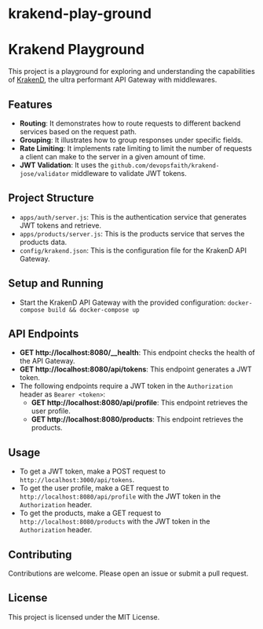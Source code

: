 # krakend-play-ground
# Krakend Playground

This project is a playground for exploring and understanding the capabilities of [KrakenD](https://www.krakend.io/), the ultra performant API Gateway with middlewares.

## Features
- **Routing**: It demonstrates how to route requests to different backend services based on the request path.
- **Grouping**: It illustrates how to group responses under specific fields.
- **Rate Limiting**: It implements rate limiting to limit the number of requests a client can make to the server in a given amount of time.
- **JWT Validation**: It uses the `github.com/devopsfaith/krakend-jose/validator` middleware to validate JWT tokens.

## Project Structure

- `apps/auth/server.js`: This is the authentication service that generates JWT tokens and retrieve.
- `apps/products/server.js`: This is the products service that serves the products data.
- `config/krakend.json`: This is the configuration file for the KrakenD API Gateway.

## Setup and Running

- Start the KrakenD API Gateway with the provided configuration: `docker-compose build && docker-compose up`

## API Endpoints

- **GET http://localhost:8080/__health**: This endpoint checks the health of the API Gateway.
- **GET http://localhost:8080/api/tokens**: This endpoint generates a JWT token.
- The following endpoints require a JWT token in the `Authorization` header as `Bearer <token>`:
  - **GET http://localhost:8080/api/profile**: This endpoint retrieves the user profile.
  - **GET http://localhost:8080/products**: This endpoint retrieves the products.

## Usage
- To get a JWT token, make a POST request to `http://localhost:3000/api/tokens`.
- To get the user profile, make a GET request to `http://localhost:8080/api/profile` with the JWT token in the `Authorization` header.
- To get the products, make a GET request to `http://localhost:8080/products` with the JWT token in the `Authorization` header.

## Contributing

Contributions are welcome. Please open an issue or submit a pull request.

## License

This project is licensed under the MIT License.